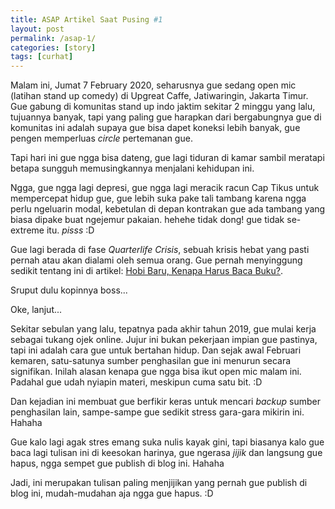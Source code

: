 ```yaml
---
title: ASAP Artikel Saat Pusing #1
layout: post
permalink: /asap-1/
categories: [story]
tags: [curhat]
---
```

Malam ini, Jumat 7 February 2020, seharusnya gue sedang open mic (latihan stand up comedy) di Upgreat Caffe, Jatiwaringin, Jakarta Timur. Gue gabung di komunitas stand up indo jaktim sekitar 2 minggu yang lalu, tujuannya banyak, tapi yang paling gue harapkan dari bergabungnya gue di komunitas ini adalah supaya gue bisa dapet koneksi lebih banyak, gue pengen memperluas *circle* pertemanan gue.

Tapi hari ini gue ngga bisa dateng, gue lagi tiduran di kamar sambil meratapi betapa sungguh memusingkannya menjalani kehidupan ini.

Ngga, gue ngga lagi depresi, gue ngga lagi meracik racun Cap Tikus untuk mempercepat hidup gue, gue lebih suka pake tali tambang karena ngga perlu ngeluarin modal, kebetulan di depan kontrakan gue ada tambang yang biasa dipake buat ngejemur pakaian. hehehe tidak dong! gue tidak se-extreme itu. *pisss* :D

Gue lagi berada di fase *Quarterlife Crisis*, sebuah krisis hebat yang pasti pernah atau akan dialami oleh semua orang. Gue pernah menyinggung sedikit tentang ini di artikel: [Hobi Baru, Kenapa Harus Baca Buku?](/hobi-baru-membaca-buku/).

Sruput dulu kopinnya boss... 

Oke, lanjut... 

Sekitar sebulan yang lalu, tepatnya pada akhir tahun 2019, gue mulai kerja sebagai tukang ojek online. Jujur ini bukan pekerjaan impian gue pastinya, tapi ini adalah cara gue untuk bertahan hidup. Dan sejak awal Februari kemaren, satu-satunya sumber penghasilan gue ini menurun secara signifikan. Inilah alasan kenapa gue ngga bisa ikut open mic malam ini. Padahal gue udah nyiapin materi, meskipun cuma satu bit. :D

Dan kejadian ini membuat gue berfikir keras untuk mencari *backup* sumber penghasilan lain, sampe-sampe gue sedikit stress gara-gara mikirin ini. Hahaha

Gue kalo lagi agak stres emang suka nulis kayak gini, tapi biasanya kalo gue baca lagi tulisan ini di keesokan harinya, gue ngerasa *jijik* dan langsung gue hapus, ngga sempet gue publish di blog ini. Hahaha 

Jadi, ini merupakan tulisan paling menjijikan yang pernah gue publish di blog ini, mudah-mudahan aja ngga  gue hapus. :D